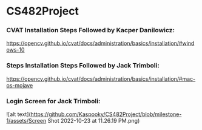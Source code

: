 # CS482Project

### CVAT Installation Steps Followed by Kacper Danilowicz:

https://opencv.github.io/cvat/docs/administration/basics/installation/#windows-10

### Steps Installation Steps Followed by Jack Trimboli:

https://opencv.github.io/cvat/docs/administration/basics/installation/#mac-os-mojave

### Login Screen for Jack Trimboli: 
![alt text](https://github.com/Kaspooky/CS482Project/blob/milestone-1/assets/Screen Shot 2022-10-23 at 11.26.19 PM.png)
